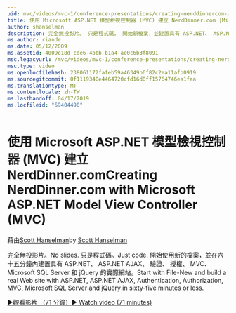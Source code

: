 ```yaml
---
uid: mvc/videos/mvc-1/conference-presentations/creating-nerddinnercom-with-microsoft-aspnet-model-view-controller-mvc
title: 使用 Microsoft ASP.NET 模型檢視控制器 (MVC) 建立 NerdDinner.com |Microsoft Docs
author: shanselman
description: 完全無投影片。 只是程式碼。 開始新檔案，並建置具有 ASP.NET、 ASP.NET AJAX、 驗證、 授權、 MVC、 Microsoft SQL Server 的實際網站和...
ms.author: riande
ms.date: 05/12/2009
ms.assetid: 4009c18d-cde6-4bbb-b1a4-ae0c6b3f8091
msc.legacyurl: /mvc/videos/mvc-1/conference-presentations/creating-nerddinnercom-with-microsoft-aspnet-model-view-controller-mvc
msc.type: video
ms.openlocfilehash: 238061172fafeb59a46349b6f82c2ea11afb0919
ms.sourcegitcommit: 0f1119340e4464720cfd16d0ff15764746ea1fea
ms.translationtype: MT
ms.contentlocale: zh-TW
ms.lasthandoff: 04/17/2019
ms.locfileid: "59404490"
---
```

# <a name="creating-nerddinnercom-with-microsoft-aspnet-model-view-controller-mvc"></a><span data-ttu-id="e174b-105">使用 Microsoft ASP.NET 模型檢視控制器 (MVC) 建立 NerdDinner.com</span><span class="sxs-lookup"><span data-stu-id="e174b-105">Creating NerdDinner.com with Microsoft ASP.NET Model View Controller (MVC)</span></span>

<span data-ttu-id="e174b-106">藉由[Scott Hanselman](https://github.com/shanselman)</span><span class="sxs-lookup"><span data-stu-id="e174b-106">by [Scott Hanselman](https://github.com/shanselman)</span></span>

<span data-ttu-id="e174b-107">完全無投影片。</span><span class="sxs-lookup"><span data-stu-id="e174b-107">No slides.</span></span> <span data-ttu-id="e174b-108">只是程式碼。</span><span class="sxs-lookup"><span data-stu-id="e174b-108">Just code.</span></span> <span data-ttu-id="e174b-109">開始使用新的檔案，並在六十五分鐘內建置具有 ASP.NET、 ASP.NET AJAX、 驗證、 授權、 MVC、 Microsoft SQL Server 和 jQuery 的實際網站。</span><span class="sxs-lookup"><span data-stu-id="e174b-109">Start with File-New and build a real Web site with ASP.NET, ASP.NET AJAX, Authentication, Authorization, MVC, Microsoft SQL Server and jQuery in sixty-five minutes or less.</span></span>

[<span data-ttu-id="e174b-110">&#9654;觀看影片 （71 分鐘）</span><span class="sxs-lookup"><span data-stu-id="e174b-110">&#9654; Watch video (71 minutes)</span></span>](https://channel9.msdn.com/Blogs/ASP-NET-Site-Videos/creating-nerddinnercom-with-microsoft-aspnet-model-view-controller-mvc)
